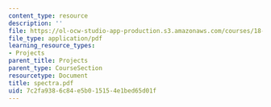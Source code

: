 ```yaml
---
content_type: resource
description: ''
file: https://ol-ocw-studio-app-production.s3.amazonaws.com/courses/18-996-random-matrix-theory-and-its-applications-spring-2004/7c2fa9386c84e5b015154e1bed65d01f_spectra.pdf
file_type: application/pdf
learning_resource_types:
- Projects
parent_title: Projects
parent_type: CourseSection
resourcetype: Document
title: spectra.pdf
uid: 7c2fa938-6c84-e5b0-1515-4e1bed65d01f
---
```

